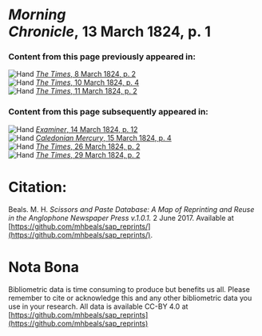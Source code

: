 # *Morning Chronicle*, 13 March 1824, p. 1  
  
### Content from this page previously appeared in:  
![Hand](http://scissorsandpaste.net/wp-content/uploads/2017/06/smallhandpointer.png) [*The Times*, 8 March 1824, p. 2](https://mhbeals.github.io/sap_html/The-Times/The-Times-8-March-1824-p-2)  
![Hand](http://scissorsandpaste.net/wp-content/uploads/2017/06/smallhandpointer.png) [*The Times*, 10 March 1824, p. 4](https://mhbeals.github.io/sap_html/The-Times/The-Times-10-March-1824-p-4)  
![Hand](http://scissorsandpaste.net/wp-content/uploads/2017/06/smallhandpointer.png) [*The Times*, 11 March 1824, p. 2](https://mhbeals.github.io/sap_html/The-Times/The-Times-11-March-1824-p-2)  
  
### Content from this page subsequently appeared in:  
![Hand](http://scissorsandpaste.net/wp-content/uploads/2017/06/smallhandpointer.png) [*Examiner*, 14 March 1824, p. 12](https://mhbeals.github.io/sap_html/Examiner/Examiner-14-March-1824-p-12)  
![Hand](http://scissorsandpaste.net/wp-content/uploads/2017/06/smallhandpointer.png) [*Caledonian Mercury*, 15 March 1824, p. 4](https://mhbeals.github.io/sap_html/Caledonian-Mercury/Caledonian-Mercury-15-March-1824-p-4)  
![Hand](http://scissorsandpaste.net/wp-content/uploads/2017/06/smallhandpointer.png) [*The Times*, 26 March 1824, p. 2](https://mhbeals.github.io/sap_html/The-Times/The-Times-26-March-1824-p-2)  
![Hand](http://scissorsandpaste.net/wp-content/uploads/2017/06/smallhandpointer.png) [*The Times*, 29 March 1824, p. 2](https://mhbeals.github.io/sap_html/The-Times/The-Times-29-March-1824-p-2)  


# Citation: 

Beals. M. H. *Scissors and Paste Database: A Map of Reprinting and Reuse in the Anglophone Newspaper Press v.1.0.1.* 2 June 2017. Available at [https://github.com/mhbeals/sap_reprints/](https://github.com/mhbeals/sap_reprints/). 

# Nota Bona

Bibliometric data is time consuming to produce but benefits us all. Please remember to cite or acknowledge this and any other bibliometric data you use in your research. All data is available CC-BY 4.0 at [https://github.com/mhbeals/sap_reprints](https://github.com/mhbeals/sap_reprints)